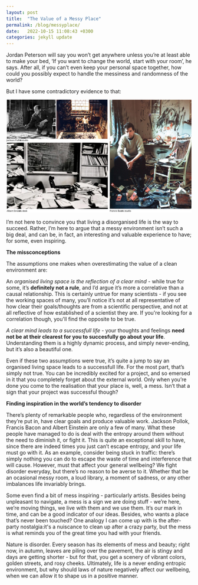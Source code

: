 ```yaml
---
layout: post
title:  "The Value of a Messy Place"
permalink: /blog/messyplace/
date:   2022-10-15 11:08:43 +0300
categories: jekyll update
---
```












  Jordan Peterson will say you won’t get anywhere unless you’re at least able to make your bed, ‘If you want to change the world, start with your room’, he says. After all, if you can’t even keep your personal space together, how could you possibly expect to handle the messiness and randomness of the world? 
  
But I have some contradictory evidence to that:


![room](/images/artists.svg)



I’m not here to convince you that living a disorganised life is the way to succeed. Rather, I’m here to argue that a messy environment isn’t such a big deal, and can be, in fact, an interesting and valuable experience to have; for some, even inspiring. 

**The missconceptions**

The assumptions one makes when overestimating the value of a clean environment are:

An *organised living space is the reflection of a clear mind -* while true for some, it’s **definitely not a rule**, and I’d argue it’s more a correlative than a causal relationship.  This is certainly untrue for many scientists - if you see the working spaces of many, you’ll notice it’s not at all representative of how clear their goals/thoughts are from a scientific perspective, and not at all reflective of how established of a scientist they are. If you're looking for a correlation though, you'll find the opposite to be true.  

*A* *clear mind leads to a successfull life* - your thoughts and feelings **need not be at their clearest for you to succesfully go about your life**. Understanding them is a highly dynamic process, and simply never-ending, but it’s also a beautiful one.  

Even if these two assumptions were true, it’s quite a jump to say an organised living space leads to a successfull life. For the most part, that’s simply not true. You can be incredibly excited for a project, and so emersed in it that you completely forget about the external world. Only when you’re done you come to the realisation that your place is, well, a mess. Isn’t that a sign that your project was successful though? 

**Finding inspiration in the world’s tendency to disorder** 

There’s plenty of remarkable people who, regardless of the environment they’re put in, have clear goals and produce valuable work. Jackson Pollok, Francis Bacon and Albert Einstein are only a few of many. What these people have managed to do is deal with the entropy around them without the need to diminish it, or fight it. This is quite an exceptional skill to have, since there are indeed times you just can’t escape entropy, and your life must go with it. As an example, consider being stuck in traffic: there’s simply nothing you can do to escape the waste of time and interference that will cause. However, must that affect your general wellbeing? We fight disorder everyday, but there’s no reason to be averse to it. Whether that be an ocasional messy room, a loud library, a moment of sadness, or any other imbalances life invariably brings. 

Some even find a bit of mess inspiring -  particularly artists. Besides being unpleasant to navigate, a mess is a sign we are doing stuff - we’re here, we’re moving things, we live with them and we use them. It’s our mark in time, and can be a good indicator of our ideas. Besides, who wants a place that’s never been touched? One analogy I can come up with is the after-party nostalgia:it's a nuiscance to clean up after a crazy party, but the mess is what reminds you of the great time you had with your friends.  

Nature is disorder. Every season has its elements of mess and beauty;  right now, in autumn, leaves are piling over the pavement, the air is stingy and days are getting shorter - but for that, you get a scenery of vibrant colors,  golden streets, and rosy cheeks. 
Ultimately, life is a never ending entropic environment, but why should laws of nature negatively affect our wellbeing, when we can allow it to shape us in a positive manner.
